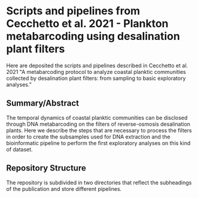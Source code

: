 # Scripts and pipelines from Cecchetto et al. 2021 - Plankton metabarcoding using desalination plant filters


Here are deposited the scripts and pipelines described in Cecchetto et al. 2021 "A metabarcoding protocol to analyze coastal planktic communities collected by desalination plant filters: from sampling to basic exploratory analyses." 

## Summary/Abstract

The temporal dynamics of coastal planktic communities can be disclosed through DNA metabarcoding on the filters of reverse-osmosis desalination plants. Here we describe the steps that are necessary to process the filters in order to create the subsamples used for DNA extraction and the bioinformatic pipeline to perform the first exploratory analyses on this kind of dataset.

## Repository Structure

The repository is subdivided in two directories that reflect the subheadings of the publication and store different pipelines.
